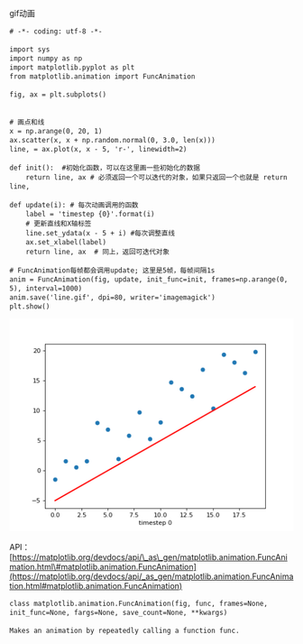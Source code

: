 gif动画

```
# -*- coding: utf-8 -*-

import sys
import numpy as np
import matplotlib.pyplot as plt
from matplotlib.animation import FuncAnimation

fig, ax = plt.subplots()


# 画点和线
x = np.arange(0, 20, 1)
ax.scatter(x, x + np.random.normal(0, 3.0, len(x)))
line, = ax.plot(x, x - 5, 'r-', linewidth=2)

def init():  #初始化函数，可以在这里画一些初始化的数据
    return line, ax # 必须返回一个可以迭代的对象，如果只返回一个也就是 return line,

def update(i): # 每次动画调用的函数
    label = 'timestep {0}'.format(i)
    # 更新直线和X轴标签
    line.set_ydata(x - 5 + i) #每次调整直线
    ax.set_xlabel(label)
    return line, ax  # 同上，返回可迭代对象

# FuncAnimation每帧都会调用update; 这里是5帧，每帧间隔1s
anim = FuncAnimation(fig, update, init_func=init, frames=np.arange(0, 5), interval=1000)
anim.save('line.gif', dpi=80, writer='imagemagick')
plt.show()
```

![](/assets/pla_figure_4.gif)

API：[https://matplotlib.org/devdocs/api/\_as\_gen/matplotlib.animation.FuncAnimation.html\#matplotlib.animation.FuncAnimation](https://matplotlib.org/devdocs/api/_as_gen/matplotlib.animation.FuncAnimation.html#matplotlib.animation.FuncAnimation)

```
class matplotlib.animation.FuncAnimation(fig, func, frames=None, init_func=None, fargs=None, save_count=None, **kwargs)

Makes an animation by repeatedly calling a function func.
```



